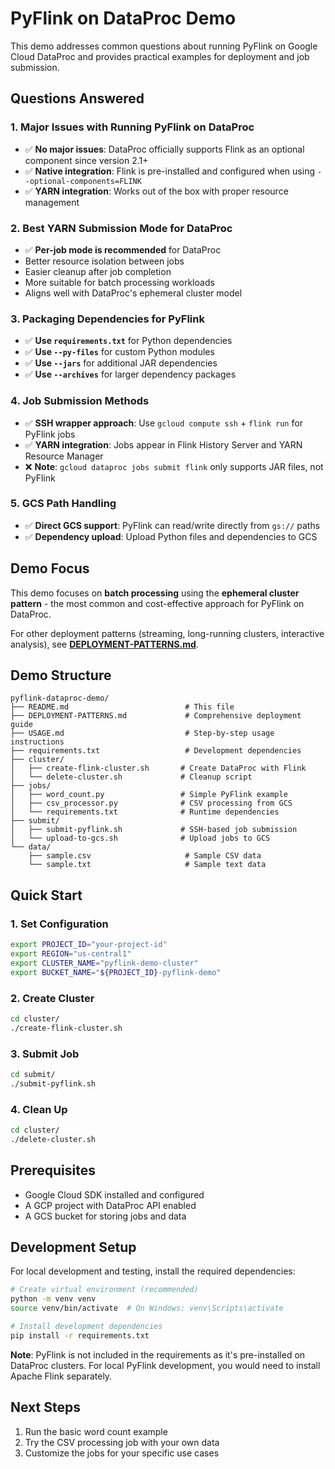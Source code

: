 # PyFlink on DataProc Demo

This demo addresses common questions about running PyFlink on Google Cloud DataProc and provides practical examples for deployment and job submission.

## Questions Answered

### 1. **Major Issues with Running PyFlink on DataProc**
- ✅ **No major issues**: DataProc officially supports Flink as an optional component since version 2.1+
- ✅ **Native integration**: Flink is pre-installed and configured when using `--optional-components=FLINK`
- ✅ **YARN integration**: Works out of the box with proper resource management

### 2. **Best YARN Submission Mode for DataProc**
- ✅ **Per-job mode is recommended** for DataProc
- Better resource isolation between jobs
- Easier cleanup after job completion
- More suitable for batch processing workloads
- Aligns well with DataProc's ephemeral cluster model

### 3. **Packaging Dependencies for PyFlink**
- ✅ **Use `requirements.txt`** for Python dependencies
- ✅ **Use `--py-files`** for custom Python modules
- ✅ **Use `--jars`** for additional JAR dependencies
- ✅ **Use `--archives`** for larger dependency packages

### 4. **Job Submission Methods**
- ✅ **SSH wrapper approach**: Use `gcloud compute ssh` + `flink run` for PyFlink jobs
- ✅ **YARN integration**: Jobs appear in Flink History Server and YARN Resource Manager
- ❌ **Note**: `gcloud dataproc jobs submit flink` only supports JAR files, not PyFlink

### 5. **GCS Path Handling**
- ✅ **Direct GCS support**: PyFlink can read/write directly from `gs://` paths
- ✅ **Dependency upload**: Upload Python files and dependencies to GCS

## Demo Focus

This demo focuses on **batch processing** using the **ephemeral cluster pattern** - the most common and cost-effective approach for PyFlink on DataProc.

For other deployment patterns (streaming, long-running clusters, interactive analysis), see **[DEPLOYMENT-PATTERNS.md](DEPLOYMENT-PATTERNS.md)**.

## Demo Structure

```
pyflink-dataproc-demo/
├── README.md                          # This file
├── DEPLOYMENT-PATTERNS.md             # Comprehensive deployment guide
├── USAGE.md                           # Step-by-step usage instructions
├── requirements.txt                   # Development dependencies
├── cluster/
│   ├── create-flink-cluster.sh       # Create DataProc with Flink
│   └── delete-cluster.sh             # Cleanup script
├── jobs/
│   ├── word_count.py                 # Simple PyFlink example
│   ├── csv_processor.py              # CSV processing from GCS
│   └── requirements.txt              # Runtime dependencies
├── submit/
│   ├── submit-pyflink.sh             # SSH-based job submission
│   └── upload-to-gcs.sh              # Upload jobs to GCS
└── data/
    ├── sample.csv                     # Sample CSV data
    └── sample.txt                     # Sample text data
```

## Quick Start

### 1. Set Configuration
```bash
export PROJECT_ID="your-project-id"
export REGION="us-central1"
export CLUSTER_NAME="pyflink-demo-cluster"
export BUCKET_NAME="${PROJECT_ID}-pyflink-demo"
```

### 2. Create Cluster
```bash
cd cluster/
./create-flink-cluster.sh
```

### 3. Submit Job
```bash
cd submit/
./submit-pyflink.sh
```

### 4. Clean Up
```bash
cd cluster/
./delete-cluster.sh
```

## Prerequisites

- Google Cloud SDK installed and configured
- A GCP project with DataProc API enabled
- A GCS bucket for storing jobs and data

## Development Setup

For local development and testing, install the required dependencies:

```bash
# Create virtual environment (recommended)
python -m venv venv
source venv/bin/activate  # On Windows: venv\Scripts\activate

# Install development dependencies
pip install -r requirements.txt
```

**Note**: PyFlink is not included in the requirements as it's pre-installed on DataProc clusters. For local PyFlink development, you would need to install Apache Flink separately.

## Next Steps

1. Run the basic word count example
2. Try the CSV processing job with your own data
3. Customize the jobs for your specific use cases
